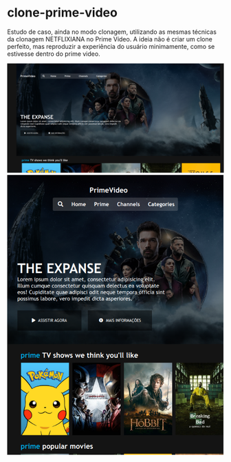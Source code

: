 # clone-prime-video
Estudo de caso, ainda no modo clonagem, utilizando as mesmas técnicas da clonagem NETFLIXIANA no Prime Vídeo. A ideia não é criar um clone perfeito, mas reproduzir  a experiência do usuário minimamente, como se estivesse dentro do prime video.

![Aparẽncia normal](./clone-prime-video.png)
![Modo responsivo](./clone-prime-video-responsive.png)
